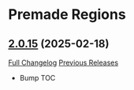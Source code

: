 # Premade Regions

## [2.0.15](https://github.com/0xbs/premade-regions/tree/2.0.15) (2025-02-18)
[Full Changelog](https://github.com/0xbs/premade-regions/compare/2.0.14...2.0.15) [Previous Releases](https://github.com/0xbs/premade-regions/releases)

- Bump TOC  
